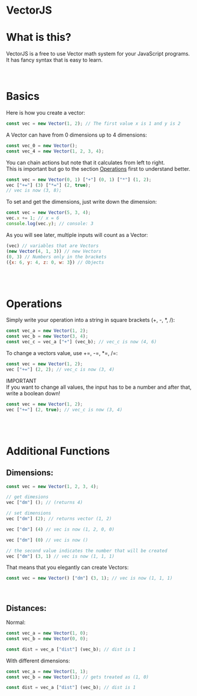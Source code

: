 # VectorJS

# What is this?

VectorJS is a free to use Vector math system for your JavaScript programs.<br>
It has fancy syntax that is easy to learn.
<br><br><br>

# Basics

Here is how you create a vector:

```JavaScript
const vec = new Vector(1, 2); // The first value x is 1 and y is 2
```
A Vector can have from 0 dimensions up to 4 dimensions:
```JavaScript
const vec_0 = new Vector();
const vec_4 = new Vector(1, 2, 3, 4);
```
You can chain actions but note that it calculates from left to right. <br>
This is important but go to the section [Operations](#operations) first to understand better.
```JavaScript
const vec = new Vector(0, 1) ["+"] (0, 1) ["*"] (1, 2);
vec ["+="] (3) ["*="] (2, true);
// vec is now (3, 8);
```
To set and get the dimensions, just write down the dimension:
```JavaScript
const vec = new Vector(5, 3, 4);
vec.x += 1; // x = 6
console.log(vec.y); // console: 3
```
As you will see later, multiple inputs will count as a Vector:
```JavaScript
(vec) // variables that are Vectors
(new Vector(4, 1, 3)) // new Vectors
(0, 3) // Numbers only in the brackets
({x: 6, y: 4, z: 0, w: 3}) // Objects
```
<br><br>



# Operations

Simply write your operation into a string in square brackets (+, -, *, /):
```JavaScript
const vec_a = new Vector(1, 2);
const vec_b = new Vector(3, 4);
const vec_c = vec_a ["+"] (vec_b); // vec_c is now (4, 6)
```

To change a vectors value, use +=, -=, *=, /=:
```JavaScript
const vec = new Vector(1, 2);
vec ["+="] (2, 2); // vec_c is now (3, 4)
```

IMPORTANT <br>
If you want to change all values, the input has to be a number and after that, write a boolean down!
```JavaScript
const vec = new Vector(1, 2);
vec ["+="] (2, true); // vec_c is now (3, 4)
```
<br><br>



# Additional Functions

## Dimensions:
```JavaScript
const vec = new Vector(1, 2, 3, 4);

// get dimesions
vec ["dm"] (); // (returns 4)

// set dimensions
vec ["dm"] (2); // returns vector (1, 2)

vec ["dm"] (4) // vec is now (1, 2, 0, 0)

vec ["dm"] (0) // vec is now ()

// the second value indicates the number that will be created
vec ["dm"] (3, 1) // vec is now (1, 1, 1)
```
That means that you elegantly can create Vectors:
```JavaScript
const vec = new Vector() ["dm"] (3, 1); // vec is now (1, 1, 1)
```
<br>

## Distances:
Normal:
```JavaScript
const vec_a = new Vector(1, 0);
const vec_b = new Vector(0, 0);

const dist = vec_a ["dist"] (vec_b); // dist is 1
```
With different dimensions:
```JavaScript
const vec_a = new Vector(1, 1);
const vec_b = new Vector(1); // gets treated as (1, 0)

const dist = vec_a ["dist"] (vec_b); // dist is 1
```